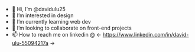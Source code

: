 - 👋 Hi, I’m @davidulu25
- 👀 I’m interested in design
- 🌱 I’m currently learning web dev
- 💞️ I’m looking to collaborate on front-end projects
- 📫 How to reach me on linkedin @ <- https://www.linkedin.com/in/david-ulu-55094217a ->

<!---
davidulu25/davidulu25 is a ✨ special ✨ repository because its `README.md` (this file) appears on your GitHub profile.
You can click the Preview link to take a look at your changes.
--->

